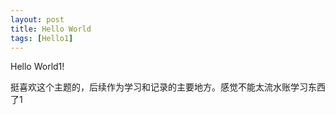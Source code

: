 ```yaml
---
layout: post
title: Hello World
tags: [Hello1]
---
```


Hello World1!

挺喜欢这个主题的，后续作为学习和记录的主要地方。感觉不能太流水账学习东西了1
